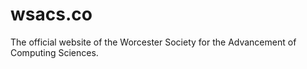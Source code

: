 # wsacs.co #

The official website of the Worcester Society for the Advancement of Computing Sciences.
